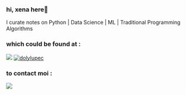 
### hi, xena here👋

I curate notes on Python | Data Science |  ML | Traditional Programming Algorithms


### which could be found at : 

[![](https://img.shields.io/badge/Medium-12100E?style=for-the-badge&logo=medium&logoColor=white)](https://medium.com/@xenagarage)
[![dolylupec](https://road-to-kaggle-grandmaster.vercel.app/api/simple/dolylupec)](https://www.kaggle.com/xenagarage)


### to contact moi :   
[![](https://img.shields.io/badge/linkedin-%230077B5.svg?&style=for-the-badge&logo=linkedin&logoColor=white)](https://www.linkedin.com/in/senanursahin/?locale=en_US) 
